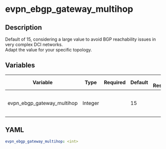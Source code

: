 # evpn_ebgp_gateway_multihop

## Description

Default of 15, considering a large value to avoid BGP reachability issues in very complex DCI networks.<br>Adapt the value for your specific topology.<br>

## Variables

| Variable | Type | Required | Default | Value Restrictions | Description |
| -------- | ---- | -------- | ------- | ------------------ | ----------- |
| evpn_ebgp_gateway_multihop | Integer |  | 15 |  | EVPN Gateway EBGP Multihop |

## YAML

```yaml
evpn_ebgp_gateway_multihop: <int>
```